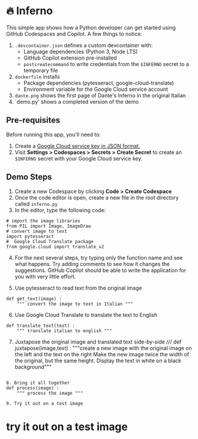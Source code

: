 # 🔥 Inferno

This simple app shows how a Python developer can get started using GitHub Codespaces and Copilot. A few things to notice:

1. `.devcontainer.json` defines a custom devcontainer with:
    * Language dependencies (Python 3, Node LTS)
    * GitHub Copilot extension pre-installed
    * `postcreatecommand` to write credentials from the `$INFERNO` secret to a temporary file
2. `dockerfile` installs
    * Package dependencies (pytesseract, google-cloud-translate)
    * Environment variable for the Google Cloud service account
3. `dante.png` shows the first page of Dante's Inferno in the original Italian 
4. `demo.py' shows a completed version of the demo

## Pre-requisites
Before running this app, you'll need to:

1. Create a [Google Cloud service key in JSON format.](https://cloud.google.com/docs/authentication/production#cloud-console)
2. Visit **Settings > Codespaces > Secrets > Create Secret** to create an `$INFERNO` secret with your Google Cloud service key.

## Demo Steps

1. Create a new Codespace by clicking **Code > Create Codespace**
2. Once the code editor is open, create a new file in the root directory called `inferno.py`
3. In the editor, type the following code:
```
# import the image libraries
from PIL import Image, ImageDraw
# convert image to text
import pytesseract
#  Google Cloud Translate package
from google.cloud import translate_v2
```

4. For the next several steps, try typing only the function name and see what happens. Try adding comments to see how it changes the suggestions. GitHub Copilot should be able to write the application for you with very little effort.

5. Use pytesseract to read text from the original image
```
def get_text(image) :
    """ convert the image to text in Italian """
```

6. Use Google Cloud Translate to translate the text to English
```
def translate_text(text) :
    """ translate italian to english """
```

7. Juxtapose the original image and translated text side-by-side
///
def juxtapose(image,text) :
    """create a new image with the original image on the left and the text on the right
    Make the new image twice the width of the original, but the same height.
    Display the text in white on a black background"""
```

8. Bring it all together
def process(image) :
    """ process the image """

9. Try it out on a test image
```
# try it out on a test image
```